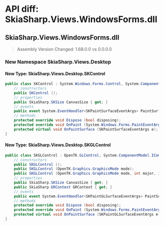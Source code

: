 # API diff: SkiaSharp.Views.WindowsForms.dll

## SkiaSharp.Views.WindowsForms.dll

> Assembly Version Changed: 1.68.0.0 vs 0.0.0.0

### New Namespace SkiaSharp.Views.Desktop

#### New Type: SkiaSharp.Views.Desktop.SKControl

```csharp
public class SKControl : System.Windows.Forms.Control, System.ComponentModel.IComponent, System.ComponentModel.ISynchronizeInvoke, System.IDisposable, System.Windows.Forms.IBindableComponent, System.Windows.Forms.IDropTarget, System.Windows.Forms.IWin32Window {
	// constructors
	public SKControl ();
	// properties
	public SkiaSharp.SKSize CanvasSize { get; }
	// events
	public event System.EventHandler<SKPaintSurfaceEventArgs> PaintSurface;
	// methods
	protected override void Dispose (bool disposing);
	protected override void OnPaint (System.Windows.Forms.PaintEventArgs e);
	protected virtual void OnPaintSurface (SKPaintSurfaceEventArgs e);
}
```

#### New Type: SkiaSharp.Views.Desktop.SKGLControl

```csharp
public class SKGLControl : OpenTK.GLControl, System.ComponentModel.IComponent, System.ComponentModel.ISynchronizeInvoke, System.IDisposable, System.Windows.Forms.IBindableComponent, System.Windows.Forms.IContainerControl, System.Windows.Forms.IDropTarget, System.Windows.Forms.IWin32Window {
	// constructors
	public SKGLControl ();
	public SKGLControl (OpenTK.Graphics.GraphicsMode mode);
	public SKGLControl (OpenTK.Graphics.GraphicsMode mode, int major, int minor, OpenTK.Graphics.GraphicsContextFlags flags);
	// properties
	public SkiaSharp.SKSize CanvasSize { get; }
	public SkiaSharp.GRContext GRContext { get; }
	// events
	public event System.EventHandler<SKPaintGLSurfaceEventArgs> PaintSurface;
	// methods
	protected override void Dispose (bool disposing);
	protected override void OnPaint (System.Windows.Forms.PaintEventArgs e);
	protected virtual void OnPaintSurface (SKPaintGLSurfaceEventArgs e);
}
```

